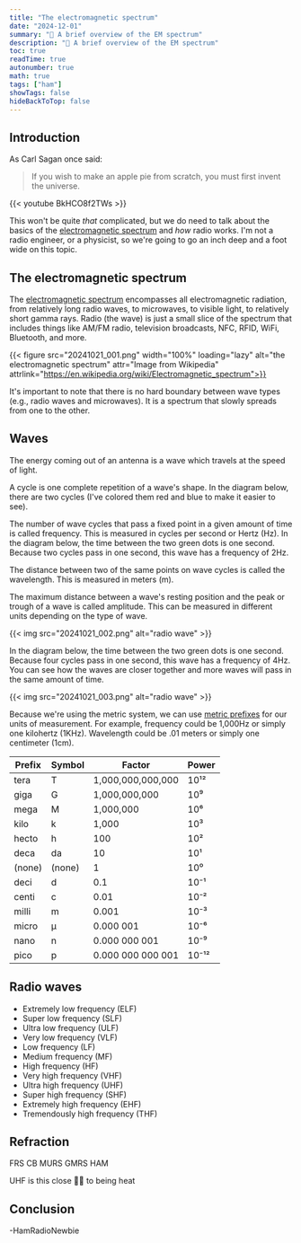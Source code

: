 ```yaml
---
title: "The electromagnetic spectrum"
date: "2024-12-01"
summary: "🤯 A brief overview of the EM spectrum"
description: "🤯 A brief overview of the EM spectrum"
toc: true
readTime: true
autonumber: true
math: true
tags: ["ham"]
showTags: false
hideBackToTop: false
---
```


## Introduction

As Carl Sagan once said: 

>If you wish to make an apple pie from scratch, you must first invent the universe.

{{< youtube BkHCO8f2TWs >}}

This won't be quite *that* complicated, but we do need to talk about the basics of the [electromagnetic spectrum](https://en.wikipedia.org/wiki/Electromagnetic_spectrum) and *how* radio works. I'm not a radio engineer, or a physicist, so we're going to go an inch deep and a foot wide on this topic.

## The electromagnetic spectrum

The [electromagnetic spectrum](https://en.wikipedia.org/wiki/Electromagnetic_spectrum) encompasses all electromagnetic radiation, from relatively long radio waves, to microwaves, to visible light, to relatively short gamma rays. Radio (the wave) is just a small slice of the spectrum that includes things like AM/FM radio, television broadcasts, NFC, RFID, WiFi, Bluetooth, and more.

{{< figure src="20241021_001.png" width="100%" loading="lazy" alt="the electromagnetic spectrum" attr="Image from Wikipedia" attrlink="https://en.wikipedia.org/wiki/Electromagnetic_spectrum">}}

It's important to note that there is no hard boundary between wave types (e.g., radio waves and microwaves). It is a spectrum that slowly spreads from one to the other.

## Waves

The energy coming out of an antenna is a wave which travels at the speed of light.

A cycle is one complete repetition of a wave's shape. In the diagram below, there are two cycles (I've colored them red and blue to make it easier to see).

The number of wave cycles that pass a fixed point in a given amount of time is called frequency. This is measured in cycles per second or Hertz (Hz). In the diagram below, the time between the two green dots is one second. Because two cycles pass in one second, this wave has a frequency of 2Hz.

The distance between two of the same points on wave cycles is called the wavelength. This is measured in meters (m).

The maximum distance between a wave's resting position and the peak or trough of a wave is called amplitude. This can be measured in different units depending on the type of wave.

{{< img src="20241021_002.png" alt="radio wave" >}}

In the diagram below, the time between the two green dots is one second. Because four cycles pass in one second, this wave has a frequency of 4Hz. You can see how the waves are closer together and more waves will pass in the same amount of time.

{{< img src="20241021_003.png" alt="radio wave" >}}

Because we're using the metric system, we can use [metric prefixes](https://en.wikipedia.org/wiki/Metric_system) for our units of measurement. For example, frequency could be 1,000Hz or simply one kilohertz (1KHz). Wavelength could be .01 meters or simply one centimeter (1cm).

| Prefix    | Symbol | Factor                       | Power    |
|-----------|--------|------------------------------|----------|
| tera      | T      | 1,000,000,000,000            | 10¹²     |
| giga      | G      | 1,000,000,000                | 10⁹      |
| mega      | M      | 1,000,000                    | 10⁶      |
| kilo      | k      | 1,000                        | 10³      |
| hecto     | h      | 100                          | 10²      |
| deca      | da     | 10                           | 10¹      |
| (none)    | (none) | 1                            | 10⁰      |
| deci      | d      | 0.1                          | 10⁻¹     |
| centi     | c      | 0.01                         | 10⁻²     |
| milli     | m      | 0.001                        | 10⁻³     |
| micro     | μ      | 0.000 001                    | 10⁻⁶     |
| nano      | n      | 0.000 000 001                | 10⁻⁹     |
| pico      | p      | 0.000 000 000 001            | 10⁻¹²    |

## Radio waves

* Extremely low frequency (ELF)
* Super low frequency (SLF)
* Ultra low frequency (ULF)
* Very low frequency (VLF)
* Low frequency (LF)
* Medium frequency (MF)
* High frequency (HF)
* Very high frequency (VHF)
* Ultra high frequency (UHF)
* Super high frequency (SHF)
* Extremely high frequency (EHF)
* Tremendously high frequency (THF)

## Refraction

FRS CB MURS GMRS HAM

UHF is this close 🤏🏻 to being heat

## Conclusion

\-HamRadioNewbie